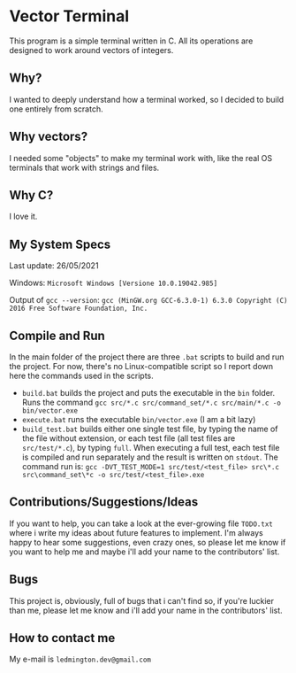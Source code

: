 ﻿# Vector Terminal
This program is a simple terminal written in C. All its operations are designed to work around vectors of integers.

## Why?
I wanted to deeply understand how a terminal worked, so I decided to build one entirely from scratch.

## Why vectors?
I needed some "objects" to make my terminal work with, like the real OS terminals that work with strings and files.

## Why C?
I love it.

## My System Specs
Last update: 26/05/2021

Windows: `Microsoft Windows [Versione 10.0.19042.985]`

Output of `gcc --version`:
`gcc (MinGW.org GCC-6.3.0-1) 6.3.0
Copyright (C) 2016 Free Software Foundation, Inc.`

## Compile and Run
In the main folder of the project there are three `.bat` scripts to build and run the project.
For now, there's no Linux-compatible script so I report down here the commands used in the scripts.
- `build.bat` builds the project and puts the executable in the `bin` folder.
Runs the command `gcc src/*.c src/command_set/*.c src/main/*.c -o bin/vector.exe`
- `execute.bat` runs the executable `bin/vector.exe` (I am a bit lazy)
- `build_test.bat` builds either one single test file, by typing the name of the file without extension, or each test file (all test files are `src/test/*.c`), by typing `full`. When executing a full test, each test file is compiled and run separately and the result is written on `stdout`. The command run is: `gcc -DVT_TEST_MODE=1 src/test/<test_file> src\*.c src\command_set\*c -o src/test/<test_file>.exe`

## Contributions/Suggestions/Ideas
If you want to help, you can take a look at the ever-growing file `TODO.txt` where i write my ideas about future features to implement. I'm always happy to hear some suggestions, even crazy ones, so please let me know if you want to help me and maybe i'll add your name to the contributors' list.

## Bugs
This project is, obviously, full of bugs that i can't find so, if you're luckier than me, please let me know and i'll add your name in the contributors' list.

## How to contact me
My e-mail is `ledmington.dev@gmail.com`